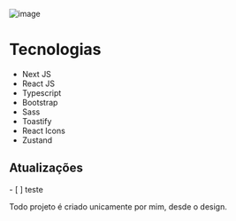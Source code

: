 ![image](https://user-images.githubusercontent.com/89518536/232375310-8a0b08bb-a9ab-4d64-a487-b92ef2dfaaf1.png)

<h1>Tecnologias</h1>
<ul>
  <li>Next JS</li>
  <li>React JS</li>
  <li>Typescript</li>
  <li>Bootstrap</li>
  <li>Sass</li>
  <li>Toastify</li>
  <li>React Icons</li>
  <li>Zustand</li>
</ul>

<h2>Atualizações</h2>
- [ ] teste
  
<p>Todo projeto é criado unicamente por mim, desde o design.</p>
